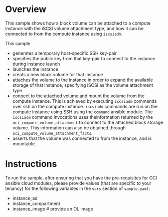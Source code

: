 # Overview

This sample shows how a block volume can be attached to a compute
instance with the iSCSI volume attachment type, and how it can be connected 
to from the compute instance using `iscsiadm`. 


This sample 
- generates a temporary host-specific SSH key-pair
- specifies the public key from that key-pair to connect to the instance during
  instance launch
- launches the instance
- creats a new block volume for that instance
- attaches the volume to the instance in order to expand the available
  storage of that instance, specifying iSCSI as the volume attachment type
- connect to the attached volume and mount the volume from the compute
  instance. This is achieved by executing `iscsiadm` commands over ssh
  on the compute instance. `iscsiadm` commands are run on the compute 
  instance using SSH using the `command` ansible module.
  The `iscsiadm` command invocations uses theinformation returned by the 
  `oci_compute_volume_attachment` to connect to the attached block storage volume.
  This information can also be obtained through `oci_compute_volume_attachment_facts`.
- asserts that the volume was connected to from the instance, and is mountable.

# Instructions

To run the sample, after ensuring that you have the pre-requisites for OCI 
ansible cloud modules, please provide values (that are specific to your tenancy)
for the following variables in the `vars` section of `sample.yaml`:
- instance_ad
- instance_compartment
- instance_image  # provide an OL image
